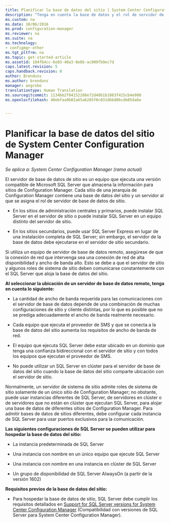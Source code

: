 ```yaml
---
title: Planificar la base de datos del sitio | System Center Configuration Manager
description: "Tenga en cuenta la base de datos y el rol de servidor de base de datos de sitio cuando planifique la jerarquía de System Center Configuration Manager."
ms.custom: na
ms.date: 10/06/2016
ms.prod: configuration-manager
ms.reviewer: na
ms.suite: na
ms.technology:
- configmgr-other
ms.tgt_pltfrm: na
ms.topic: get-started-article
ms.assetid: 104fb4cc-6e83-40a3-8e6b-ac909fb9ec7d
caps.latest.revision: 5
caps.handback.revision: 0
author: Brenduns
ms.author: brenduns
manager: angrobe
translationtype: Human Translation
ms.sourcegitcommit: 1134bb2f04152288e72d40b1b1083f415cb4e900
ms.openlocfilehash: 40ebfaa9b82a65a6265f0c031dbbd0bcdb85da6e


---
```

# <a name="plan-for-the-site-database-for-system-center-configuration-manager"></a>Planificar la base de datos del sitio de System Center Configuration Manager

*Se aplica a: System Center Configuration Manager (rama actual)*

El servidor de base de datos de sitio es un equipo que ejecuta una versión compatible de Microsoft SQL Server que almacena la información para sitios de Configuration Manager. Cada sitio de una jerarquía de Configuration Manager contiene una base de datos del sitio y un servidor al que se asigna el rol de servidor de base de datos de sitio.  

-   En los sitios de administración centrales y primarios, puede instalar SQL Server en el servidor de sitio o puede instalar SQL Server en un equipo distinto del servidor de sitio.  

-   En los sitios secundarios, puede usar SQL Server Express en lugar de una instalación completa de SQL Server; sin embargo, el servidor de la base de datos debe ejecutarse en el servidor de sitio secundario.  

Si utiliza un equipo de servidor de base de datos remoto, asegúrese de que la conexión de red que intervenga sea una conexión de red de alta disponibilidad y ancho de banda alto. Esto se debe a que el servidor de sitio y algunos roles de sistema de sitio deben comunicarse constantemente con el SQL Server que aloja la base de datos del sitio.  


**Al seleccionar la ubicación de un servidor de base de datos remoto, tenga en cuenta lo siguiente:**  

-   La cantidad de ancho de banda requerida para las comunicaciones con el servidor de base de datos depende de una combinación de muchas configuraciones de sitio y cliente distintas, por lo que es posible que no se prediga adecuadamente el ancho de banda realmente necesario.  

-   Cada equipo que ejecuta el proveedor de SMS y que se conecta a la base de datos del sitio aumenta los requisitos de ancho de banda de red.  

-   El equipo que ejecuta SQL Server debe estar ubicado en un dominio que tenga una confianza bidireccional con el servidor de sitio y con todos los equipos que ejecutan el proveedor de SMS.  

-   No puede utilizar un SQL Server en clúster para el servidor de base de datos del sitio cuando la base de datos del sitio comparte ubicación con el servidor de sitio.  


Normalmente, un servidor de sistema de sitio admite roles de sistema de sitio solamente de un único sitio de Configuration Manager; no obstante, puede usar instancias diferentes de SQL Server, de servidores en clúster o de servidores que no están en clúster que ejecutan SQL Server, para alojar una base de datos de diferentes sitios de Configuration Manager. Para admitir bases de datos de sitios diferentes, debe configurar cada instancia de SQL Server para usar puertos exclusivos para la comunicación.  


**Las siguientes configuraciones de SQL Server se pueden utilizar para hospedar la base de datos del sitio:**  

-   La instancia predeterminada de SQL Server  

-   Una instancia con nombre en un único equipo que ejecute SQL Server  

-   Una instancia con nombre en una instancia en clúster de SQL Server  

-   Un grupo de disponibilidad de SQL Server AlwaysOn (a partir de la versión 1602)


**Requisitos previos de la base de datos del sitio:**  

-   Para hospedar la base de datos de sitio, SQL Server debe cumplir los requisitos detallados en [Support for SQL Server versions for System Center Configuration Manager](../../../core/plan-design/configs/support-for-sql-server-versions.md) (Compatibilidad con versiones de SQL Server para System Center Configuration Manager).  



<!--HONumber=Nov16_HO1-->



